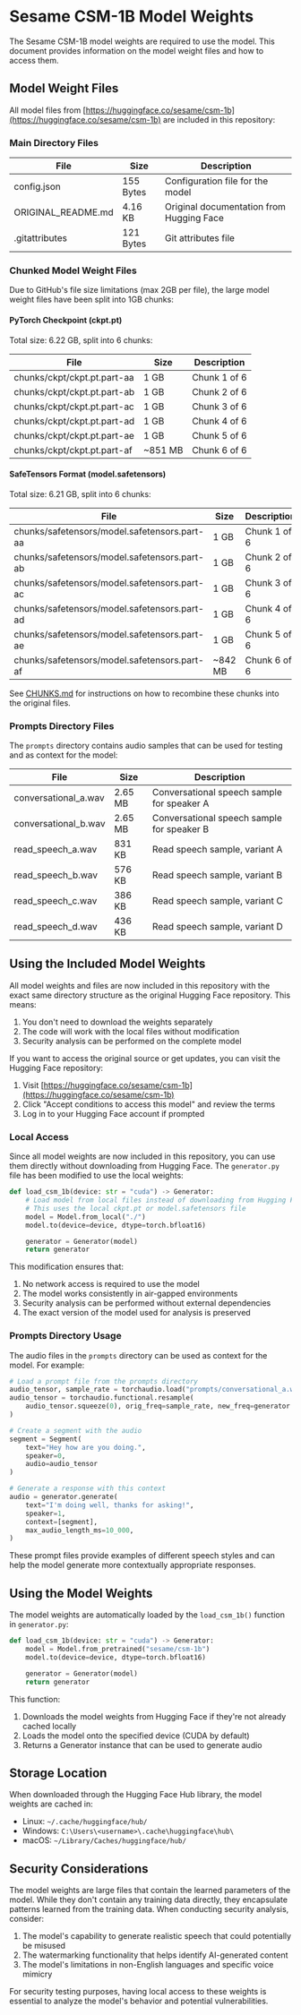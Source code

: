 # Sesame CSM-1B Model Weights

The Sesame CSM-1B model weights are required to use the model. This document provides information on the model weight files and how to access them.

## Model Weight Files

All model files from [https://huggingface.co/sesame/csm-1b](https://huggingface.co/sesame/csm-1b) are included in this repository:

### Main Directory Files

| File | Size | Description |
|------|------|-------------|
| config.json | 155 Bytes | Configuration file for the model |
| ORIGINAL_README.md | 4.16 KB | Original documentation from Hugging Face |
| .gitattributes | 121 Bytes | Git attributes file |

### Chunked Model Weight Files

Due to GitHub's file size limitations (max 2GB per file), the large model weight files have been split into 1GB chunks:

#### PyTorch Checkpoint (ckpt.pt)
Total size: 6.22 GB, split into 6 chunks:

| File | Size | Description |
|------|------|-------------|
| chunks/ckpt/ckpt.pt.part-aa | 1 GB | Chunk 1 of 6 |
| chunks/ckpt/ckpt.pt.part-ab | 1 GB | Chunk 2 of 6 |
| chunks/ckpt/ckpt.pt.part-ac | 1 GB | Chunk 3 of 6 |
| chunks/ckpt/ckpt.pt.part-ad | 1 GB | Chunk 4 of 6 |
| chunks/ckpt/ckpt.pt.part-ae | 1 GB | Chunk 5 of 6 |
| chunks/ckpt/ckpt.pt.part-af | ~851 MB | Chunk 6 of 6 |

#### SafeTensors Format (model.safetensors)
Total size: 6.21 GB, split into 6 chunks:

| File | Size | Description |
|------|------|-------------|
| chunks/safetensors/model.safetensors.part-aa | 1 GB | Chunk 1 of 6 |
| chunks/safetensors/model.safetensors.part-ab | 1 GB | Chunk 2 of 6 |
| chunks/safetensors/model.safetensors.part-ac | 1 GB | Chunk 3 of 6 |
| chunks/safetensors/model.safetensors.part-ad | 1 GB | Chunk 4 of 6 |
| chunks/safetensors/model.safetensors.part-ae | 1 GB | Chunk 5 of 6 |
| chunks/safetensors/model.safetensors.part-af | ~842 MB | Chunk 6 of 6 |

See [CHUNKS.md](CHUNKS.md) for instructions on how to recombine these chunks into the original files.

### Prompts Directory Files

The `prompts` directory contains audio samples that can be used for testing and as context for the model:

| File | Size | Description |
|------|------|-------------|
| conversational_a.wav | 2.65 MB | Conversational speech sample for speaker A |
| conversational_b.wav | 2.65 MB | Conversational speech sample for speaker B |
| read_speech_a.wav | 831 KB | Read speech sample, variant A |
| read_speech_b.wav | 576 KB | Read speech sample, variant B |
| read_speech_c.wav | 386 KB | Read speech sample, variant C |
| read_speech_d.wav | 436 KB | Read speech sample, variant D |

## Using the Included Model Weights

All model weights and files are now included in this repository with the exact same directory structure as the original Hugging Face repository. This means:

1. You don't need to download the weights separately
2. The code will work with the local files without modification
3. Security analysis can be performed on the complete model

If you want to access the original source or get updates, you can visit the Hugging Face repository:

1. Visit [https://huggingface.co/sesame/csm-1b](https://huggingface.co/sesame/csm-1b)
2. Click "Accept conditions to access this model" and review the terms
3. Log in to your Hugging Face account if prompted

### Local Access

Since all model weights are now included in this repository, you can use them directly without downloading from Hugging Face. The `generator.py` file has been modified to use the local weights:

```python
def load_csm_1b(device: str = "cuda") -> Generator:
    # Load model from local files instead of downloading from Hugging Face
    # This uses the local ckpt.pt or model.safetensors file
    model = Model.from_local("./")
    model.to(device=device, dtype=torch.bfloat16)

    generator = Generator(model)
    return generator
```

This modification ensures that:
1. No network access is required to use the model
2. The model works consistently in air-gapped environments
3. Security analysis can be performed without external dependencies
4. The exact version of the model used for analysis is preserved

### Prompts Directory Usage

The audio files in the `prompts` directory can be used as context for the model. For example:

```python
# Load a prompt file from the prompts directory
audio_tensor, sample_rate = torchaudio.load("prompts/conversational_a.wav")
audio_tensor = torchaudio.functional.resample(
    audio_tensor.squeeze(0), orig_freq=sample_rate, new_freq=generator.sample_rate
)

# Create a segment with the audio
segment = Segment(
    text="Hey how are you doing.",
    speaker=0,
    audio=audio_tensor
)

# Generate a response with this context
audio = generator.generate(
    text="I'm doing well, thanks for asking!",
    speaker=1,
    context=[segment],
    max_audio_length_ms=10_000,
)
```

These prompt files provide examples of different speech styles and can help the model generate more contextually appropriate responses.

## Using the Model Weights

The model weights are automatically loaded by the `load_csm_1b()` function in `generator.py`:

```python
def load_csm_1b(device: str = "cuda") -> Generator:
    model = Model.from_pretrained("sesame/csm-1b")
    model.to(device=device, dtype=torch.bfloat16)

    generator = Generator(model)
    return generator
```

This function:
1. Downloads the model weights from Hugging Face if they're not already cached locally
2. Loads the model onto the specified device (CUDA by default)
3. Returns a Generator instance that can be used to generate audio

## Storage Location

When downloaded through the Hugging Face Hub library, the model weights are cached in:
- Linux: `~/.cache/huggingface/hub/`
- Windows: `C:\Users\<username>\.cache\huggingface\hub\`
- macOS: `~/Library/Caches/huggingface/hub/`

## Security Considerations

The model weights are large files that contain the learned parameters of the model. While they don't contain any training data directly, they encapsulate patterns learned from the training data. When conducting security analysis, consider:

1. The model's capability to generate realistic speech that could potentially be misused
2. The watermarking functionality that helps identify AI-generated content
3. The model's limitations in non-English languages and specific voice mimicry

For security testing purposes, having local access to these weights is essential to analyze the model's behavior and potential vulnerabilities.
